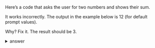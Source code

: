 Here’s a code that asks the user for two numbers and shows their sum.

It works incorrectly. The output in the example below is 12 (for default prompt values).

Why? Fix it. The result should be 3.

<details>

  <summary>answer</summary>

```js
let first = prompt('First number?', 1);
let second = prompt('Second number?', 2);

alert(Number(first)+Number(second));
```
  

</details>


